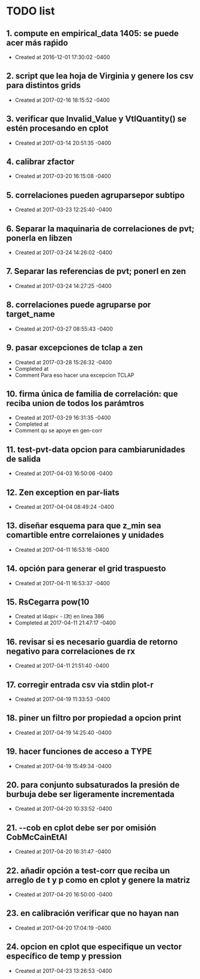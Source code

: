 # TODO list
## 1. compute en empirical_data 1405: se puede acer más raṕido
- Created at   2016-12-01 17:30:02 -0400

## 2. script que lea hoja de Virginia y genere los csv para distintos grids
- Created at   2017-02-16 18:15:52 -0400

## 3. verificar que Invalid_Value y VtlQuantity() se estén procesando en cplot
- Created at   2017-03-14 20:51:35 -0400

## 4. calibrar zfactor
- Created at   2017-03-20 16:15:08 -0400

## 5. correlaciones pueden agruparsepor subtipo
- Created at   2017-03-23 12:25:40 -0400

## 6. Separar la maquinaria de correlaciones de pvt; ponerla en libzen
- Created at   2017-03-24 14:26:02 -0400

## 7. Separar las referencias de pvt; ponerl en zen
- Created at   2017-03-24 14:27:25 -0400

## 8. correlaciones puede agruparse por target_name
- Created at   2017-03-27 08:55:43 -0400

## 9. pasar excepciones de tclap a zen
- Created at   2017-03-28 15:26:32 -0400
- Completed at 
- Comment      Para eso hacer una excepcion TCLAP

## 10. firma única de familia de correlación: que reciba union de todos los parámtros
- Created at   2017-03-29 16:31:35 -0400
- Completed at 
- Comment      qu se apoye en gen-corr

## 11. test-pvt-data opcion para cambiarunidades de salida
- Created at   2017-04-03 16:50:06 -0400

## 12. Zen exception en par-liats
- Created at   2017-04-04 08:49:24 -0400

## 13. diseñar esquema para que z_min sea comartible entre correlaiones y unidades
- Created at   2017-04-11 16:53:16 -0400

## 14. opción para generar el grid traspuesto
- Created at   2017-04-11 16:53:37 -0400

## 15. RsCegarra pow(10
- Created at    l4*api< - l3*t) en linea 386
- Completed at 2017-04-11 21:47:17 -0400

## 16. revisar si es necesario guardia de retorno negativo para correlaciones de rx
- Created at   2017-04-11 21:51:40 -0400

## 17. corregir entrada csv via stdin plot-r
- Created at   2017-04-19 11:33:53 -0400

## 18. piner un filtro por propiedad a opcion print
- Created at   2017-04-19 14:25:40 -0400

## 19. hacer funciones de acceso a TYPE
- Created at   2017-04-19 15:49:34 -0400

## 20. para conjunto subsaturados la presión de burbuja debe ser ligeramente incrementada
- Created at   2017-04-20 10:33:52 -0400

## 21. --cob en cplot debe ser por omisión CobMcCainEtAl
- Created at   2017-04-20 16:31:47 -0400

## 22. añadir opción a test-corr que reciba un arreglo de t y p como en cplot y genere la matriz
- Created at   2017-04-20 16:50:00 -0400

## 23. en calibración verificar que no hayan nan
- Created at   2017-04-20 17:04:19 -0400

## 24. opcion en cplot que especifique un vector específico de temp y pression
- Created at   2017-04-23 13:26:53 -0400


